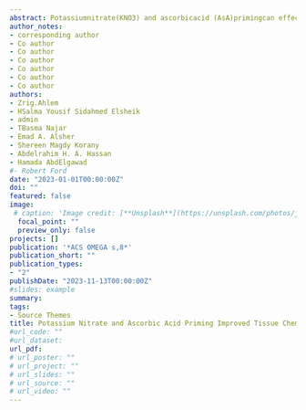 ```yaml
---
abstract: Potassiumnitrate(KNO3) and ascorbicacid (AsA)primingcan effectivelyboost biomassaccumulationand nutritionalvalue of plants;nevertheless,few studiesinvestigatedtheir effectson seed sprouting.Thus,we aimedto explorethe effectsof KNO3and AsA primingon linseed(LinumusitatissimumL.) sproutgrowthand assessthe changesin bioactivecompoundlevels,whichprovidevaluableinsightsinto the potentialbenefitsof these primingtreatmentson sproutqualityand nutritionalvalue. To thisend, germination,biomassaccumulation,photosyntheticpigments,primaryand secondarymetabolites,and mineralprofilesin the primedsproutswereevaluated.Moreover,to assess the impacton biologicalvalue, we determinedthe antioxidantand antimicrobialactivitiesof the treatedsproutextract.Amarkedenhancementwas observedin germinationand pigmentlevels ofKNO3- and AsA-primedsprouts.Theseincreaseswere in line with inducedprimarymetabolites(e.g., carbohydrateand aminoacid contents),particularlyunder KNO3treatment.There was also an increaseinaminoacid metabolism(e.g., increasedGS, GDH,and GOGATenzymeactivities),nitrogenlevel, and nitratereductase(NR)activity.The linseedsproutsprimedwith AsA exhibitedstrongantioxidantand antibacterialactivities.Consistently,high levels ofpolyphenols,flavonoids,total AsA, and tocopherols,as well as improvedactivityof antioxidantenzymes[peroxidase(POX),catalase(CAT),and superoxidedismutase(SOD)],were recorded.This study proposesKNO3and AsA primingas an innovativeapproachto improvingthe nutritionaland health-promotingpropertiesof linseedsprouts.This knowledgewill contributeto a betterunderstandingof the biochemicalprocessesinvolvedin improvingthe nutritionalqualityand functionalbenefitsof linseedsprout
author_notes:
- corresponding author
- Co author
- Co author
- Co author
- Co author
- Co author
- Co author
authors:
- Zrig.Ahlem
- HSalma Yousif Sidahmed Elsheik
- admin
- TBasma Najar
- Emad A. Alsher
- Shereen Magdy Korany
- Abdelrahim H. A. Hassan
- Hamada AbdElgawad
#- Robert Ford
date: "2023-01-01T00:00:00Z"
doi: ""
featured: false
image:
 # caption: 'Image credit: [**Unsplash**](https://unsplash.com/photos/jdD8gXaTZsc)'
  focal_point: ""
  preview_only: false
projects: []
publication: '*ACS OMEGA s,8*'
publication_short: ""
publication_types:
- "2"
publishDate: "2023-11-13T00:00:00Z"
#slides: example
summary:
tags:
- Source Themes
title: Potassium Nitrate and Ascorbic Acid Priming Improved Tissue Chemical Composition and Antioxidant and Antimicrobial Activities of Linseed (LinumusitatissimumL.) Sprout
#url_code: ""
#url_dataset: 
url_pdf:  
# url_poster: ""
# url_project: ""
# url_slides: ""
# url_source: ""
# url_video: ""
---
```


